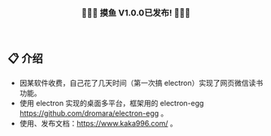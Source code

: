 <div align=center>
<h3>🎉🎉🎉 摸鱼 V1.0.0已发布! 🎉🎉🎉</h3>
</div>
<br>

## 📋 介绍

- 因某软件收费，自己花了几天时间（第一次搞 electron）实现了网页微信读书功能。
- 使用 electron 实现的桌面多平台，框架用的 electron-egg https://github.com/dromara/electron-egg 。
- 使用、发布文档：https://www.kaka996.com/ 。
